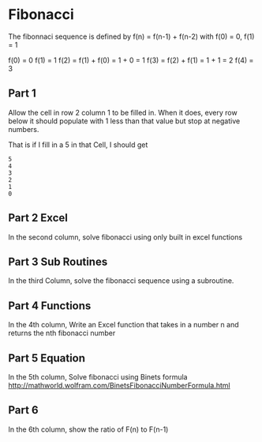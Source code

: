 # Fibonacci
The fibonnaci sequence is defined by 
f(n) = f(n-1) + f(n-2) with f(0) = 0, f(1) = 1

f(0) = 0
f(1) = 1
f(2) = f(1) + f(0) = 1 + 0 = 1
f(3) = f(2) + f(1) = 1 + 1 = 2
f(4) = 3


## Part 1
Allow the cell in row 2 column 1 to be filled in. When it does, every row below it should populate with 1 less than that value but stop at negative numbers.

That is if I fill in a 5 in that Cell, I should get

```
5
4
3
2
1
0
```

## Part 2 Excel
In the second column, solve fibonacci using only built in excel functions


## Part 3 Sub Routines
In the third Column, solve the fibonacci sequence using a subroutine.


## Part 4 Functions
In the 4th column, Write an Excel function that takes in a number n and returns the nth fibonacci number


## Part 5 Equation
In the 5th column, Solve fibonacci using Binets formula http://mathworld.wolfram.com/BinetsFibonacciNumberFormula.html


## Part 6 
In the 6th column, show the ratio of F(n) to F(n-1)

